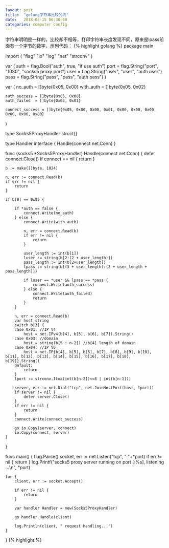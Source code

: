```yaml
---
layout: post
title:  "golang字符串比较的坑"
date:   2018-05-15 06:30:00
categories: computer config
---
```

字符串明明是一样的，比较却不相等，打印字符串长度发现不同，原来是lpass前面有一个字节的数字，示列代码：
{% highlight golang %}
package main

import (
	"flag"
	"io"
	"log"
	"net"
	"strconv"
)

var (
	auth = flag.Bool("auth", true, "if use auth")
	port = flag.String("port", "1080", "socks5 proxy port")
	user = flag.String("user", "user", "auth user")
	pass = flag.String("pass", "pass", "auth pass")
)

var (
	no_auth   = []byte{0x05, 0x00}
	with_auth = []byte{0x05, 0x02}

	auth_success = []byte{0x05, 0x00}
	auth_failed  = []byte{0x05, 0x01}

	connect_success = []byte{0x05, 0x00, 0x00, 0x01, 0x00, 0x00, 0x00, 0x00, 0x00, 0x00}
)

type Socks5ProxyHandler struct{}

type Handler interface {
	Handle(connect net.Conn)
}

func (socks5 *Socks5ProxyHandler) Handle(connect net.Conn) {
	defer connect.Close()
	if connect == nil {
		return
	}

	b := make([]byte, 1024)

	n, err := connect.Read(b)
	if err != nil {
		return
	}

	if b[0] == 0x05 {

		if *auth == false {
			connect.Write(no_auth)
		} else {
			connect.Write(with_auth)

			n, err = connect.Read(b)
			if err != nil {
				return
			}

			user_length := int(b[1])
			luser := string(b[2:(2 + user_length)])
			pass_length := int(b[2+user_length])
			lpass := string(b[(3 + user_length):(3 + user_length + pass_length)])

			if luser == *user && lpass == *pass {
				connect.Write(auth_success)
			} else {
				connect.Write(auth_failed)
				return
			}
		}

		n, err = connect.Read(b)
		var host string
		switch b[3] {
		case 0x01: //IP V4
			host = net.IPv4(b[4], b[5], b[6], b[7]).String()
		case 0x03: //domain
			host = string(b[5 : n-2]) //b[4] length of domain
		case 0x04: //IP V6
			host = net.IP{b[4], b[5], b[6], b[7], b[8], b[9], b[10], b[11], b[12], b[13], b[14], b[15], b[16], b[17], b[18], b[19]}.String()
		default:
			return
		}
		lport := strconv.Itoa(int(b[n-2])<<8 | int(b[n-1]))

		server, err := net.Dial("tcp", net.JoinHostPort(host, lport))
		if server != nil {
			defer server.Close()
		}
		if err != nil {
			return
		}
		connect.Write(connect_success)

		go io.Copy(server, connect)
		io.Copy(connect, server)
	}
}

func main() {
	flag.Parse()
	socket, err := net.Listen("tcp", ":"+*port)
	if err != nil {
		return
	}
	log.Printf("socks5 proxy server running on port [:%s], listening ...\n", *port)

	for {
		client, err := socket.Accept()

		if err != nil {
			return
		}

		var handler Handler = new(Socks5ProxyHandler)

		go handler.Handle(client)

		log.Println(client, " request handling...")
	}

}
{% highlight %}

